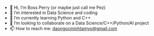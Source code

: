 - 👋 Hi, I’m Boss Perry (or maybe just call me Pez)
- 👀 I’m interested in Data Science and coding
- 🌱 I’m currently learning Python and C++
- 💞️ I’m looking to collaborate on a Data Science/C++/Python/AI project
- 📫 How to reach me: daongocminhtamyo@gmail.com

<!---
bossperry08/bossperry08 is a ✨ special ✨ repository because its `README.md` (this file) appears on your GitHub profile.
You can click the Preview link to take a look at your changes.
--->
